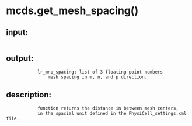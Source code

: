 # mcds.get_mesh_spacing()


## input:
```

```

## output:
```
            lr_mnp_spacing: list of 3 floating point numbers
                mesh spacing in m, n, and p direction.

```

## description:
```
            function returns the distance in between mesh centers,
            in the spacial unit defined in the PhysiCell_settings.xml file.
        
```